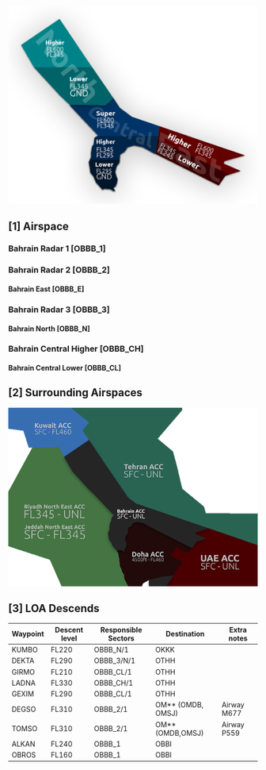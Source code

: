 ![Bahrain RDR](img/BahrainRDR.png)

## [1] Airspace

### Bahrain Radar 1 [OBBB_1]

### Bahrain Radar 2 [OBBB_2]
#### Bahrain East [OBBB_E]

### Bahrain Radar 3 [OBBB_3]
#### Bahrain North [OBBB_N]

### Bahrain Central Higher [OBBB_CH]
#### Bahrain Central Lower [OBBB_CL]

## [2] Surrounding Airspaces

![Bahrain AIR](img/BahrainAIR.png)

## [3] LOA Descends 

| **Waypoint** | **Descent level** | **Responsible Sectors** | **Destination**   | **Extra notes** |
|--------------|-------------------|-------------------------|-------------------|-----------------|
| KUMBO        | FL220             | OBBB_N/1                | OKKK              |                 |
| DEKTA        | FL290             | OBBB_3/N/1              | OTHH              |                 |
| GIRMO        | FL210             | OBBB_CL/1               | OTHH              |                 |
| LADNA        | FL330             | OBBB_CH/1               | OTHH              |                 |
| GEXIM        | FL290             | OBBB_CL/1               | OTHH              |                 |
| DEGSO        | FL310             | OBBB_2/1                | OM** (OMDB, OMSJ) | Airway M677     |
| TOMSO        | FL310             | OBBB_2/1                | OM** (OMDB,OMSJ)  | Airway P559     |
| ALKAN        | FL240             | OBBB_1                  | OBBI              |                 |
| OBROS        | FL160             | OBBB_1                  | OBBI              |                 |

